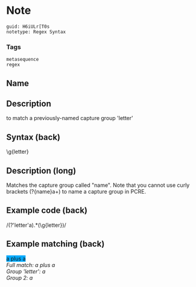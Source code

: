 # Note
```
guid: H6iULr[T0s
notetype: Regex Syntax
```

### Tags
```
metasequence
regex
```

## Name


## Description
to match a previously-named capture group 'letter'

## Syntax (back)
<div><div>\g{letter}</div></div>

## Description (long)
Matches the capture group called "name". Note that you cannot use curly brackets (?{name}a+) to name a capture group in PCRE.

## Example code (back)
/(?'letter'a).*(\g{letter})/

## Example matching (back)
<div><span style="background-color: rgb(0, 170, 255);">a plus a</span>
</div><div><span style="background-color: rgb(0, 170, 255);">
</span></div><div><div><i>Full match: a plus a</i></div><div><i>Group 'letter': a</i></div><div><i>Group 2: a</i></div></div>
